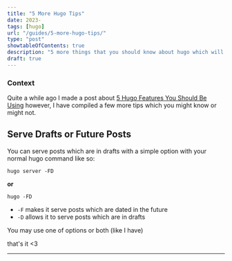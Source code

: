 ```yaml
---
title: "5 More Hugo Tips"
date: 2023-
tags: [hugo]
url: "/guides/5-more-hugo-tips/"
type: "post"
showtableOfContents: true
description: "5 more things that you should know about hugo which will make you much more efficient when working with the best static site generator"
draft: true
---
```


### Context 
Quite a while ago I made a post about [5 Hugo Features You Should Be Using](/guides/hugo-tips) however, I have compiled a few more tips which you might know or might not. 

## Serve Drafts or Future Posts
You can serve posts which are in drafts with a simple option with your normal hugo command like so: 
```
hugo server -FD
```
**or** 
```
hugo -FD 
```

- `-F` makes it serve posts which are dated in the future 
- `-D` allows it to serve posts which are in drafts 

You may use one of options or both (like I have) 


that's it <3

----

  

